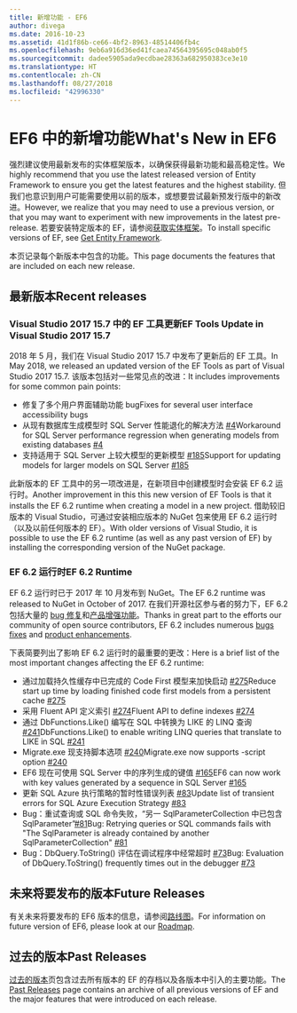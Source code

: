 ```yaml
---
title: 新增功能 - EF6
author: divega
ms.date: 2016-10-23
ms.assetid: 41d1f86b-ce66-4bf2-8963-48514406fb4c
ms.openlocfilehash: 9eb6a916d36ed41fcaea74564395695c048ab0f5
ms.sourcegitcommit: dadee5905ada9ecdbae28363a682950383ce3e10
ms.translationtype: HT
ms.contentlocale: zh-CN
ms.lasthandoff: 08/27/2018
ms.locfileid: "42996330"
---
```

# <a name="whats-new-in-ef6"></a><span data-ttu-id="f0dbd-102">EF6 中的新增功能</span><span class="sxs-lookup"><span data-stu-id="f0dbd-102">What's New in EF6</span></span>

<span data-ttu-id="f0dbd-103">强烈建议使用最新发布的实体框架版本，以确保获得最新功能和最高稳定性。</span><span class="sxs-lookup"><span data-stu-id="f0dbd-103">We highly recommend that you use the latest released version of Entity Framework to ensure you get the latest features and the highest stability.</span></span>
<span data-ttu-id="f0dbd-104">但我们也意识到用户可能需要使用以前的版本，或想要尝试最新预发行版中的新改进。</span><span class="sxs-lookup"><span data-stu-id="f0dbd-104">However, we realize that you may need to use a previous version, or that you may want to experiment with new improvements in the latest pre-release.</span></span>
<span data-ttu-id="f0dbd-105">若要安装特定版本的 EF，请参阅[获取实体框架](~/ef6/fundamentals/install.md)。</span><span class="sxs-lookup"><span data-stu-id="f0dbd-105">To install specific versions of EF, see [Get Entity Framework](~/ef6/fundamentals/install.md).</span></span>

<span data-ttu-id="f0dbd-106">本页记录每个新版本中包含的功能。</span><span class="sxs-lookup"><span data-stu-id="f0dbd-106">This page documents the features that are included on each new release.</span></span>

## <a name="recent-releases"></a><span data-ttu-id="f0dbd-107">最新版本</span><span class="sxs-lookup"><span data-stu-id="f0dbd-107">Recent releases</span></span>

### <a name="ef-tools-update-in-visual-studio-2017-157"></a><span data-ttu-id="f0dbd-108">Visual Studio 2017 15.7 中的 EF 工具更新</span><span class="sxs-lookup"><span data-stu-id="f0dbd-108">EF Tools Update in Visual Studio 2017 15.7</span></span>

<span data-ttu-id="f0dbd-109">2018 年 5 月，我们在 Visual Studio 2017 15.7 中发布了更新后的 EF 工具。</span><span class="sxs-lookup"><span data-stu-id="f0dbd-109">In May 2018, we released an updated version of the EF Tools as part of Visual Studio 2017 15.7.</span></span>
<span data-ttu-id="f0dbd-110">该版本包括对一些常见点的改进：</span><span class="sxs-lookup"><span data-stu-id="f0dbd-110">It includes improvements for some common pain points:</span></span>

- <span data-ttu-id="f0dbd-111">修复了多个用户界面辅助功能 bug</span><span class="sxs-lookup"><span data-stu-id="f0dbd-111">Fixes for several user interface accessibility bugs</span></span>
- <span data-ttu-id="f0dbd-112">从现有数据库生成模型时 SQL Server 性能退化的解决方法 [#4](https://github.com/aspnet/entityframework6/issues/4)</span><span class="sxs-lookup"><span data-stu-id="f0dbd-112">Workaround for SQL Server performance regression when generating models from existing databases [#4](https://github.com/aspnet/entityframework6/issues/4)</span></span>
- <span data-ttu-id="f0dbd-113">支持适用于 SQL Server 上较大模型的更新模型 [#185](https://github.com/aspnet/EntityFramework6/issues/185)</span><span class="sxs-lookup"><span data-stu-id="f0dbd-113">Support for updating models for larger models on SQL Server [#185](https://github.com/aspnet/EntityFramework6/issues/185)</span></span>

<span data-ttu-id="f0dbd-114">此新版本的 EF 工具中的另一项改进是，在新项目中创建模型时会安装 EF 6.2 运行时。</span><span class="sxs-lookup"><span data-stu-id="f0dbd-114">Another improvement in this this new version of EF Tools is that it installs the EF 6.2 runtime when creating a model in a new project.</span></span> <span data-ttu-id="f0dbd-115">借助较旧版本的 Visual Studio，可通过安装相应版本的 NuGet 包来使用 EF 6.2 运行时（以及以前任何版本的 EF）。</span><span class="sxs-lookup"><span data-stu-id="f0dbd-115">With older versions of Visual Studio, it is possible to use the EF 6.2 runtime (as well as any past version of EF) by installing the corresponding version of the NuGet package.</span></span>

### <a name="ef-62-runtime"></a><span data-ttu-id="f0dbd-116">EF 6.2 运行时</span><span class="sxs-lookup"><span data-stu-id="f0dbd-116">EF 6.2 Runtime</span></span>

<span data-ttu-id="f0dbd-117">EF 6.2 运行时已于 2017 年 10 月发布到 NuGet。</span><span class="sxs-lookup"><span data-stu-id="f0dbd-117">The EF 6.2 runtime was released to NuGet in October of 2017.</span></span>
<span data-ttu-id="f0dbd-118">在我们开源社区参与者的努力下，EF 6.2 包括大量的 [bug 修复](https://github.com/aspnet/entityframework6/issues?utf8=%E2%9C%93&q=is%3Aissue%20milestone%3A6.2.0%20is%3Aclosed%20label%3Aclosed-fixed%20-label%3Aarea-tools%20label%3Atype-bug)和[产品增强功能](https://github.com/aspnet/entityframework6/issues?utf8=%E2%9C%93&q=is%3Aissue%20milestone%3A6.2.0%20is%3Aclosed%20label%3Aclosed-fixed%20-label%3Aarea-tools%20label%3Atype-enhancement%20)。</span><span class="sxs-lookup"><span data-stu-id="f0dbd-118">Thanks in great part to the efforts our community of open source contributors, EF 6.2 includes numerous [bugs fixes](https://github.com/aspnet/entityframework6/issues?utf8=%E2%9C%93&q=is%3Aissue%20milestone%3A6.2.0%20is%3Aclosed%20label%3Aclosed-fixed%20-label%3Aarea-tools%20label%3Atype-bug) and [product enhancements](https://github.com/aspnet/entityframework6/issues?utf8=%E2%9C%93&q=is%3Aissue%20milestone%3A6.2.0%20is%3Aclosed%20label%3Aclosed-fixed%20-label%3Aarea-tools%20label%3Atype-enhancement%20).</span></span>

<span data-ttu-id="f0dbd-119">下表简要列出了影响 EF 6.2 运行时的最重要的更改：</span><span class="sxs-lookup"><span data-stu-id="f0dbd-119">Here is a brief list of the most important changes affecting the EF 6.2 runtime:</span></span>

- <span data-ttu-id="f0dbd-120">通过加载持久性缓存中已完成的 Code First 模型来加快启动 [#275](https://github.com/aspnet/EntityFramework6/issues/275)</span><span class="sxs-lookup"><span data-stu-id="f0dbd-120">Reduce start up time by loading finished code first models from a persistent cache [#275](https://github.com/aspnet/EntityFramework6/issues/275)</span></span>
- <span data-ttu-id="f0dbd-121">采用 Fluent API 定义索引 [#274](https://github.com/aspnet/EntityFramework6/issues/274)</span><span class="sxs-lookup"><span data-stu-id="f0dbd-121">Fluent API to define indexes [#274](https://github.com/aspnet/EntityFramework6/issues/274)</span></span>
- <span data-ttu-id="f0dbd-122">通过 DbFunctions.Like() 编写在 SQL 中转换为 LIKE 的 LINQ 查询 [#241](https://github.com/aspnet/EntityFramework6/issues/241)</span><span class="sxs-lookup"><span data-stu-id="f0dbd-122">DbFunctions.Like() to enable writing LINQ queries that translate to LIKE in SQL [#241](https://github.com/aspnet/EntityFramework6/issues/241)</span></span>
- <span data-ttu-id="f0dbd-123">Migrate.exe 现支持脚本选项 [#240](https://github.com/aspnet/EntityFramework6/issues/240)</span><span class="sxs-lookup"><span data-stu-id="f0dbd-123">Migrate.exe now supports -script option [#240](https://github.com/aspnet/EntityFramework6/issues/240)</span></span>
- <span data-ttu-id="f0dbd-124">EF6 现在可使用 SQL Server 中的序列生成的键值 [#165](https://github.com/aspnet/EntityFramework6/issues/165)</span><span class="sxs-lookup"><span data-stu-id="f0dbd-124">EF6 can now work with key values generated by a sequence in SQL Server [#165](https://github.com/aspnet/EntityFramework6/issues/165)</span></span>
- <span data-ttu-id="f0dbd-125">更新 SQL Azure 执行策略的暂时性错误列表 [#83](https://github.com/aspnet/EntityFramework6/issues/83)</span><span class="sxs-lookup"><span data-stu-id="f0dbd-125">Update list of transient errors for SQL Azure Execution Strategy [#83](https://github.com/aspnet/EntityFramework6/issues/83)</span></span>
- <span data-ttu-id="f0dbd-126">Bug：重试查询或 SQL 命令失败，“另一 SqlParameterCollection 中已包含 SqlParameter”[#81](https://github.com/aspnet/EntityFramework6/issues/81)</span><span class="sxs-lookup"><span data-stu-id="f0dbd-126">Bug: Retrying queries or SQL commands fails with "The SqlParameter is already contained by another SqlParameterCollection" [#81](https://github.com/aspnet/EntityFramework6/issues/81)</span></span>
- <span data-ttu-id="f0dbd-127">Bug：DbQuery.ToString() 评估在调试程序中经常超时 [#73](https://github.com/aspnet/EntityFramework6/issues/73)</span><span class="sxs-lookup"><span data-stu-id="f0dbd-127">Bug: Evaluation of DbQuery.ToString() frequently times out in the debugger [#73](https://github.com/aspnet/EntityFramework6/issues/73)</span></span>

## <a name="future-releases"></a><span data-ttu-id="f0dbd-128">未来将要发布的版本</span><span class="sxs-lookup"><span data-stu-id="f0dbd-128">Future Releases</span></span>

<span data-ttu-id="f0dbd-129">有关未来将要发布的 EF6 版本的信息，请参阅[路线图](roadmap.md)。</span><span class="sxs-lookup"><span data-stu-id="f0dbd-129">For information on future version of EF6, please look at our [Roadmap](roadmap.md).</span></span>

## <a name="past-releases"></a><span data-ttu-id="f0dbd-130">过去的版本</span><span class="sxs-lookup"><span data-stu-id="f0dbd-130">Past Releases</span></span>

<span data-ttu-id="f0dbd-131">[过去的版本](past-releases.md)页包含过去所有版本的 EF 的存档以及各版本中引入的主要功能。</span><span class="sxs-lookup"><span data-stu-id="f0dbd-131">The [Past Releases](past-releases.md) page contains an archive of all previous versions of EF and the major features that were introduced on each release.</span></span>
